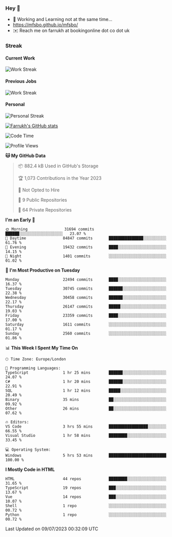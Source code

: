 ### Hey 👋

- 🏃 Working and Learning not at the same time...
- https://mfsbo.github.io/mfsbo/
- ✉️ Reach me on farrukh at bookingonline dot co dot uk

### Streak
#### Current Work
![Work Streak](https://streak-stats.demolab.com/?user=mfsbo)
#### Previous Jobs
![Work Streak](https://streak-stats.demolab.com/?user=farrukhcw)
#### Personal
![Personal Streak](https://streak-stats.demolab.com/?user=farrukhsubhani)

[![Farrukh's GitHub stats](https://github-readme-stats.vercel.app/api?username=mfsbo&hide=stars&count_private=true)](https://github.com/mfsbo/)

<!--START_SECTION:waka-->
![Code Time](http://img.shields.io/badge/Code%20Time-354%20hrs%2049%20mins-blue)

![Profile Views](http://img.shields.io/badge/Profile%20Views-0-blue)

**🐱 My GitHub Data** 

> 📦 882.4 kB Used in GitHub's Storage 
 > 
> 🏆 1,073 Contributions in the Year 2023
 > 
> 🚫 Not Opted to Hire
 > 
> 📜 9 Public Repositories 
 > 
> 🔑 64 Private Repositories 
 > 
**I'm an Early 🐤** 

```text
🌞 Morning                31694 commits       ██████░░░░░░░░░░░░░░░░░░░   23.07 % 
🌆 Daytime                84847 commits       ███████████████░░░░░░░░░░   61.76 % 
🌃 Evening                19432 commits       ████░░░░░░░░░░░░░░░░░░░░░   14.15 % 
🌙 Night                  1401 commits        ░░░░░░░░░░░░░░░░░░░░░░░░░   01.02 % 
```
📅 **I'm Most Productive on Tuesday** 

```text
Monday                   22494 commits       ████░░░░░░░░░░░░░░░░░░░░░   16.37 % 
Tuesday                  30745 commits       ██████░░░░░░░░░░░░░░░░░░░   22.38 % 
Wednesday                30458 commits       ██████░░░░░░░░░░░░░░░░░░░   22.17 % 
Thursday                 26147 commits       █████░░░░░░░░░░░░░░░░░░░░   19.03 % 
Friday                   23359 commits       ████░░░░░░░░░░░░░░░░░░░░░   17.00 % 
Saturday                 1611 commits        ░░░░░░░░░░░░░░░░░░░░░░░░░   01.17 % 
Sunday                   2560 commits        ░░░░░░░░░░░░░░░░░░░░░░░░░   01.86 % 
```


📊 **This Week I Spent My Time On** 

```text
🕑︎ Time Zone: Europe/London

💬 Programming Languages: 
TypeScript               1 hr 25 mins        ██████░░░░░░░░░░░░░░░░░░░   24.07 % 
C#                       1 hr 20 mins        ██████░░░░░░░░░░░░░░░░░░░   22.91 % 
SQL                      1 hr 12 mins        █████░░░░░░░░░░░░░░░░░░░░   20.49 % 
Binary                   35 mins             ██░░░░░░░░░░░░░░░░░░░░░░░   09.92 % 
Other                    26 mins             ██░░░░░░░░░░░░░░░░░░░░░░░   07.62 % 

🔥 Editors: 
VS Code                  3 hrs 55 mins       █████████████████░░░░░░░░   66.55 % 
Visual Studio            1 hr 58 mins        ████████░░░░░░░░░░░░░░░░░   33.45 % 

💻 Operating System: 
Windows                  5 hrs 53 mins       █████████████████████████   100.00 % 
```

**I Mostly Code in HTML** 

```text
HTML                     44 repos            ████████░░░░░░░░░░░░░░░░░   31.65 % 
TypeScript               19 repos            ███░░░░░░░░░░░░░░░░░░░░░░   13.67 % 
Vue                      14 repos            ███░░░░░░░░░░░░░░░░░░░░░░   10.07 % 
Shell                    1 repo              ░░░░░░░░░░░░░░░░░░░░░░░░░   00.72 % 
Python                   1 repo              ░░░░░░░░░░░░░░░░░░░░░░░░░   00.72 % 
```




 Last Updated on 09/07/2023 00:32:09 UTC
<!--END_SECTION:waka-->
<!--
**mfsbo/mfsbo** is a ✨ _special_ ✨ repository because its `README.md` (this file) appears on your GitHub profile.

Here are some ideas to get you started:

- 🔭 I’m currently working on ...
- 🌱 I’m currently learning ...
- 👯 I’m looking to collaborate on ...
- 🤔 I’m looking for help with ...
- 💬 Ask me about ...
- 📫 How to reach me: ...
- 😄 Pronouns: ...
- ⚡ Fun fact: ...
-->
